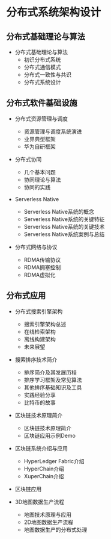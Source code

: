 # 分布式系统架构设计

## 分布式基础理论与算法
- 分布式基础理论与算法
  - 初识分布式系统
  - 分布式通信模式
  - 分布式一致性与共识
  - 分布式系统设计

## 分布式软件基础设施
- 分布式资源管理与调度
  - 资源管理与调度系统演进
  - 业界典型框架
  - 华为自研框架

- 分布式协同
  - 几个基本问题
  - 协同理论与算法
  - 协同的实践

- Serverless Native
  - Serverless Native系统的概念
  - Serverless Native系统的关键特征
  - Serverless Native系统的关键技术
  - Serverless Native系统案例与总结

- 分布式网络与协议
  - RDMA传输协议
  - RDMA拥塞控制
  - RDMA虚拟化

## 分布式应用
- 分布式搜索引擎架构
  - 搜索引擎架构总述
  - 在线检索架构
  - 离线构建架构
  - 未来展望

- 搜索排序技术简介
  - 排序简介及其发展历程
  - 排序学习框架及常见算法
  - 其他排序基础知识及工具
  - 实践经验分享
  - 比特币的故事

- 区块链技术原理简介
  - 区块链技术原理简介
  - 区块链应用示例Demo

- 区块链系统介绍与应用
  - HyperLedger Fabric介绍
  - HyperChain介绍
  - XuperChain介绍

- 区块链应用

- 3D地图数据生产流程
  - 地图技术原理与应用
  - 2D地图数据生产流程
  - 地图数据生产的分布式处理
